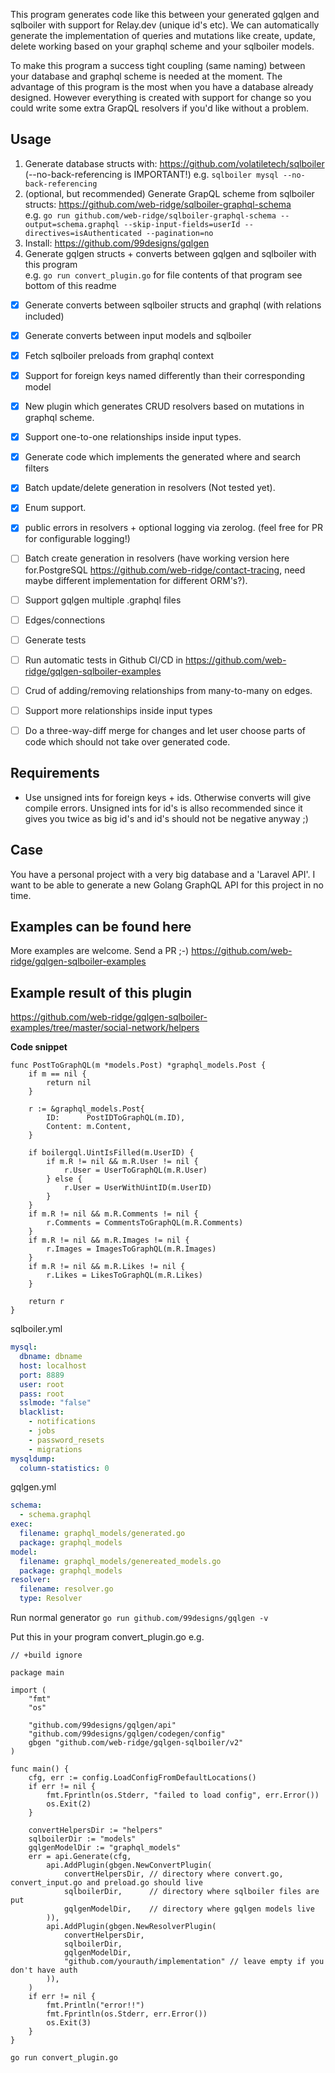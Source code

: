 This program generates code like this between your generated gqlgen and sqlboiler with support for Relay.dev (unique id's etc). We can automatically generate the implementation of queries and mutations like create, update, delete working based on your graphql scheme and your sqlboiler models.

To make this program a success tight coupling (same naming) between your database and graphql scheme is needed at the moment. The advantage of this program is the most when you have a database already designed. However everything is created with support for change so you could write some extra GrapQL resolvers if you'd like without a problem.

## Usage

1. Generate database structs with: https://github.com/volatiletech/sqlboiler (--no-back-referencing is IMPORTANT!)
   e.g. `sqlboiler mysql --no-back-referencing`
2. (optional, but recommended) Generate GrapQL scheme from sqlboiler structs: https://github.com/web-ridge/sqlboiler-graphql-schema  
   e.g. `go run github.com/web-ridge/sqlboiler-graphql-schema --output=schema.graphql --skip-input-fields=userId --directives=isAuthenticated --pagination=no`
3. Install: https://github.com/99designs/gqlgen
4. Generate gqlgen structs + converts between gqlgen and sqlboiler with this program  
   e.g. `go run convert_plugin.go` for file contents of that program see bottom of this readme

- [x] Generate converts between sqlboiler structs and graphql (with relations included)
- [x] Generate converts between input models and sqlboiler
- [x] Fetch sqlboiler preloads from graphql context
- [x] Support for foreign keys named differently than their corresponding model
- [x] New plugin which generates CRUD resolvers based on mutations in graphql scheme.
- [x] Support one-to-one relationships inside input types.
- [x] Generate code which implements the generated where and search filters
- [x] Batch update/delete generation in resolvers (Not tested yet).
- [x] Enum support.
- [x] public errors in resolvers + optional logging via zerolog. (feel free for PR for configurable logging!)

- [ ] Batch create generation in resolvers (have working version here for.PostgreSQL https://github.com/web-ridge/contact-tracing, need maybe different implementation for different ORM's?).
- [ ] Support gqlgen multiple .graphql files
- [ ] Edges/connections
- [ ] Generate tests
- [ ] Run automatic tests in Github CI/CD in https://github.com/web-ridge/gqlgen-sqlboiler-examples
- [ ] Crud of adding/removing relationships from many-to-many on edges.
- [ ] Support more relationships inside input types
- [ ] Do a three-way-diff merge for changes and let user choose parts of code which should not take over generated code.

## Requirements

- Use unsigned ints for foreign keys + ids. Otherwise converts will give compile errors.
  Unsigned ints for id's is allso recommended since it gives you twice as big id's and id's should not be negative anyway ;)

## Case

You have a personal project with a very big database and a 'Laravel API'. I want to be able to generate a new Golang GraphQL API for this project in no time.

## Examples can be found here

More examples are welcome. Send a PR ;-)
https://github.com/web-ridge/gqlgen-sqlboiler-examples

## Example result of this plugin

https://github.com/web-ridge/gqlgen-sqlboiler-examples/tree/master/social-network/helpers

**Code snippet**

```golang
func PostToGraphQL(m *models.Post) *graphql_models.Post {
	if m == nil {
		return nil
	}

	r := &graphql_models.Post{
		ID:      PostIDToGraphQL(m.ID),
		Content: m.Content,
	}

	if boilergql.UintIsFilled(m.UserID) {
		if m.R != nil && m.R.User != nil {
			r.User = UserToGraphQL(m.R.User)
		} else {
			r.User = UserWithUintID(m.UserID)
		}
	}
	if m.R != nil && m.R.Comments != nil {
		r.Comments = CommentsToGraphQL(m.R.Comments)
	}
	if m.R != nil && m.R.Images != nil {
		r.Images = ImagesToGraphQL(m.R.Images)
	}
	if m.R != nil && m.R.Likes != nil {
		r.Likes = LikesToGraphQL(m.R.Likes)
	}

	return r
}
```

sqlboiler.yml

```yaml
mysql:
  dbname: dbname
  host: localhost
  port: 8889
  user: root
  pass: root
  sslmode: "false"
  blacklist:
    - notifications
    - jobs
    - password_resets
    - migrations
mysqldump:
  column-statistics: 0
```

gqlgen.yml

```yaml
schema:
  - schema.graphql
exec:
  filename: graphql_models/generated.go
  package: graphql_models
model:
  filename: graphql_models/genereated_models.go
  package: graphql_models
resolver:
  filename: resolver.go
  type: Resolver
```

Run normal generator
`go run github.com/99designs/gqlgen -v`

Put this in your program convert_plugin.go e.g.

```golang
// +build ignore

package main

import (
	"fmt"
	"os"

	"github.com/99designs/gqlgen/api"
	"github.com/99designs/gqlgen/codegen/config"
	gbgen "github.com/web-ridge/gqlgen-sqlboiler/v2"
)

func main() {
	cfg, err := config.LoadConfigFromDefaultLocations()
	if err != nil {
		fmt.Fprintln(os.Stderr, "failed to load config", err.Error())
		os.Exit(2)
	}

	convertHelpersDir := "helpers"
	sqlboilerDir := "models"
	gqlgenModelDir := "graphql_models"
	err = api.Generate(cfg,
		api.AddPlugin(gbgen.NewConvertPlugin(
			convertHelpersDir, // directory where convert.go, convert_input.go and preload.go should live
			sqlboilerDir,      // directory where sqlboiler files are put
			gqlgenModelDir,    // directory where gqlgen models live
		)),
		api.AddPlugin(gbgen.NewResolverPlugin(
			convertHelpersDir,
			sqlboilerDir,
			gqlgenModelDir,
			"github.com/yourauth/implementation" // leave empty if you don't have auth
		)),
	)
	if err != nil {
		fmt.Println("error!!")
		fmt.Fprintln(os.Stderr, err.Error())
		os.Exit(3)
	}
}
```

`go run convert_plugin.go`

